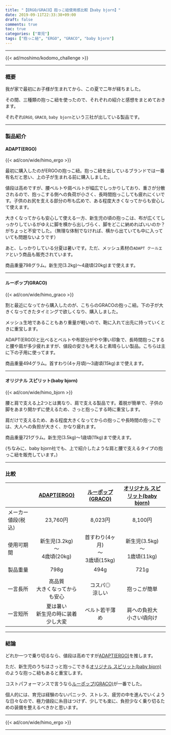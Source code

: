 ```yaml
---
title: "【ERGO/GRACO】抱っこ紐使用感比較【baby bjorn】"
date: 2019-09-11T22:33:38+09:00
draft: false
comments: true
toc: true
categories: ["育児"]
tags: ["抱っこ紐", "ERGO", "GRACO", "baby bjorn"]
---
```


<!--more-->

---

{{< ad/moshimo/kodomo_challenge >}}

---

### 概要

我が家で最初にお子様が生まれてから、この夏で二年が経ちました。

その間、三種類の抱っこ紐を使ったので、それぞれの紹介と感想をまとめておきます。

それぞれ`ERGO`, `GRACO`, `baby bjorn`という三社が出している製品です。

---

### 製品紹介

#### ADAPT(ERGO)

{{< ad/con/wide/himo_ergo >}}

最初に購入したのがERGOの抱っこ紐。抱っこ紐を出しているブランドでは一番有名だと思い、上の子が生まれる前に購入しました。

値段は高めですが、腰ベルトや肩ベルトが幅広でしっかりしており、重さが分散されるので、抱っこする側への負荷が小さく、長時間抱っこしても疲れにくいです。子供のお尻を支える部分の布も広めで、ある程度大きくなってからも安心して使えます。

大きくなってからも安心して使える一方、新生児の頃の抱っこは、布が広くてしっかりしているがゆえに脚を横から出しづらく、脚をどこに納めればいいのか？がちょっと不安でした。（無理な体制でなければ、横から出ていても中に入っていても問題ないようです）

あと、しっかりしている分夏は暑いです。ただ、メッシュ素材の`ADAPT クールエア`という商品も販売されています。

商品重量798グラム。新生児(3.2kg)〜4歳頃(20kg)まで使えます。

---

#### ルーポップ(GRACO)

{{< ad/con/wide/himo_graco >}}

割と最近になってから購入したのが、こちらのGRACOの抱っこ紐。下の子が大きくなってきたタイミングで欲しくなり、購入しました。

メッシュ生地であることもあり重量が軽いので、鞄に入れて出先に持っていくときに重宝します。

ADAPT(ERGO)と比べるとベルトや布部分がやや薄い印象で、長時間抱っこすると腰や肩が多少疲れますが、値段の安さも考えると素晴らしい製品。こちらは主に下の子用に使ってます。

商品重量494グラム。首すわり(4ヶ月頃)〜3歳頃(15kg)まで使えます。

---

#### オリジナル スピリット(baby bjorn)

{{< ad/con/wide/himo_bjorn >}}

腰と肩で支える上2つとは異なり、肩で支える製品です。着脱が簡単で、子供の脚をあまり開かずに使えるため、さっと抱っこする時に重宝します。

肩だけで支えるため、ある程度大きくなってからの抱っこや長時間の抱っこでは、大人への負担が大きく、かなり疲れます。

商品重量721グラム。新生児(3.5kg)〜1歳頃(11kg)まで使えます。

(ちなみに、baby bjorn社でも、上で紹介したような肩と腰で支えるタイプの抱っこ紐を販売しています。)

---

### 比較

||[ADAPT(ERGO)](//af.moshimo.com/af/c/click?a_id=1414800&p_id=170&pc_id=185&pl_id=4062&url=https%3A%2F%2Fwww.amazon.co.jp%2F%25E6%2597%25A5%25E6%259C%25AC%25E6%25AD%25A3%25E8%25A6%258F%25E5%2593%2581%25E4%25BF%259D%25E8%25A8%25BC%25E4%25BB%2598-%25E6%2597%25A5%25E6%259C%25AC%25E9%2599%2590%25E5%25AE%259A%25E3%2583%2599%25E3%2583%2593%25E3%2583%25BC%25E3%2582%25A6%25E3%2582%25A8%25E3%2582%25B9%25E3%2583%2588%25E3%2583%2599%25E3%2583%25AB%25E3%2583%2588%25E4%25BB%2598-%25E6%25B4%2597%25E6%25BF%25AF%25E6%25A9%259F%25E3%2581%25A7%25E6%25B4%2597%25E3%2581%2588%25E3%2582%258B-%25E3%2582%25A2%25E3%2583%2589%25E3%2583%259F%25E3%2583%25A9%25E3%2583%25AB%25E3%2583%2596%25E3%2583%25AB%25E3%2583%25BC-CREGBCAPEADKBL%2Fdp%2FB01LWODT98)  |[ルーポップ(GRACO)](//af.moshimo.com/af/c/click?a_id=1414800&p_id=170&pc_id=185&pl_id=4062&url=https%3A%2F%2Fwww.amazon.co.jp%2F%25E3%2582%25B0%25E3%2583%25AC%25E3%2582%25B3-%25E3%2583%2588%25E3%2582%25A5%25E3%2582%25A4%25E3%2583%25B3%25E3%2582%25AF%25E3%2583%25AB%25E3%2582%25B9%25E3%2582%25BF%25E3%2583%25BCBK-%25E3%2581%25A4%25E3%2581%258B%25E3%2582%258C%25E3%2581%25AB%25E3%2581%258F%25E3%2581%2584%25E8%2585%25B0%25E3%2583%2599%25E3%2583%25AB%25E3%2583%2588-%25E7%25AB%258B%25E4%25BD%2593%25E3%2583%25A1%25E3%2583%2583%25E3%2582%25B7%25E3%2583%25A5%25E3%2582%25BF%25E3%2582%25A4%25E3%2583%2597-67331%2Fdp%2FB0068IS0I2)  |[オリジナル スピリット(baby bjorn)](//af.moshimo.com/af/c/click?a_id=1414800&p_id=170&pc_id=185&pl_id=4062&url=https%3A%2F%2Fwww.amazon.co.jp%2F%25E3%2583%2599%25E3%2583%2593%25E3%2583%25BC%25E3%2583%2593%25E3%2583%25A7%25E3%2583%25AB%25E3%2583%25B3-023071-%25E3%2583%2599%25E3%2583%2593%25E3%2583%25BC%25E3%2582%25AD%25E3%2583%25A3%25E3%2583%25AA%25E3%2582%25A2-%25E3%2582%25AA%25E3%2583%25AA%25E3%2582%25B8%25E3%2583%258A%25E3%2583%25AB-%25E3%2583%2596%25E3%2583%25A9%25E3%2583%2583%25E3%2582%25AF%25E3%2583%2580%25E3%2582%25A4%25E3%2582%25A2%25E3%2583%25A2%25E3%2583%25B3%25E3%2583%2589%2Fdp%2FB0057D1T5K)  |
|:--|:-:|:-:|:-:|
|メーカー値段(税込)|23,760円  |8,023円  |8,100円  |
|使用可期間|新生児(3.2kg)<br />〜<br />4歳頃(20kg)  |首すわり(4ヶ月)<br />〜<br />3歳頃(15kg)  |新生児(3.5kg)<br />〜<br />1歳頃(11kg)  |
|製品重量|798g  |494g  |721g  |
|||||
|一言長所|高品質<br />大きくなってからも安心|コスパ◎<br />涼しい|抱っこが簡単|
|一言短所|夏は暑い<br />新生児の時に装着少し大変|ベルト若干薄め|肩への負担大<br />小さい頃向け|

---

### 結論

どれか一つで乗り切るなら、値段は高めですが[ADAPT(ERGO)](//af.moshimo.com/af/c/click?a_id=1414800&p_id=170&pc_id=185&pl_id=4062&url=https%3A%2F%2Fwww.amazon.co.jp%2F%25E6%2597%25A5%25E6%259C%25AC%25E6%25AD%25A3%25E8%25A6%258F%25E5%2593%2581%25E4%25BF%259D%25E8%25A8%25BC%25E4%25BB%2598-%25E6%2597%25A5%25E6%259C%25AC%25E9%2599%2590%25E5%25AE%259A%25E3%2583%2599%25E3%2583%2593%25E3%2583%25BC%25E3%2582%25A6%25E3%2582%25A8%25E3%2582%25B9%25E3%2583%2588%25E3%2583%2599%25E3%2583%25AB%25E3%2583%2588%25E4%25BB%2598-%25E6%25B4%2597%25E6%25BF%25AF%25E6%25A9%259F%25E3%2581%25A7%25E6%25B4%2597%25E3%2581%2588%25E3%2582%258B-%25E3%2582%25A2%25E3%2583%2589%25E3%2583%259F%25E3%2583%25A9%25E3%2583%25AB%25E3%2583%2596%25E3%2583%25AB%25E3%2583%25BC-CREGBCAPEADKBL%2Fdp%2FB01LWODT98)を推します。

ただ、新生児のうちはさっと抱っこできる[オリジナル スピリット(baby bjorn)](//af.moshimo.com/af/c/click?a_id=1414800&p_id=170&pc_id=185&pl_id=4062&url=https%3A%2F%2Fwww.amazon.co.jp%2F%25E3%2583%2599%25E3%2583%2593%25E3%2583%25BC%25E3%2583%2593%25E3%2583%25A7%25E3%2583%25AB%25E3%2583%25B3-023071-%25E3%2583%2599%25E3%2583%2593%25E3%2583%25BC%25E3%2582%25AD%25E3%2583%25A3%25E3%2583%25AA%25E3%2582%25A2-%25E3%2582%25AA%25E3%2583%25AA%25E3%2582%25B8%25E3%2583%258A%25E3%2583%25AB-%25E3%2583%2596%25E3%2583%25A9%25E3%2583%2583%25E3%2582%25AF%25E3%2583%2580%25E3%2582%25A4%25E3%2582%25A2%25E3%2583%25A2%25E3%2583%25B3%25E3%2583%2589%2Fdp%2FB0057D1T5K)のような抱っこ紐もあると重宝します。

コストパフォーマンスで言うなら[ルーポップ(GRACO)](//af.moshimo.com/af/c/click?a_id=1414800&p_id=170&pc_id=185&pl_id=4062&url=https%3A%2F%2Fwww.amazon.co.jp%2F%25E3%2582%25B0%25E3%2583%25AC%25E3%2582%25B3-%25E3%2583%2588%25E3%2582%25A5%25E3%2582%25A4%25E3%2583%25B3%25E3%2582%25AF%25E3%2583%25AB%25E3%2582%25B9%25E3%2582%25BF%25E3%2583%25BCBK-%25E3%2581%25A4%25E3%2581%258B%25E3%2582%258C%25E3%2581%25AB%25E3%2581%258F%25E3%2581%2584%25E8%2585%25B0%25E3%2583%2599%25E3%2583%25AB%25E3%2583%2588-%25E7%25AB%258B%25E4%25BD%2593%25E3%2583%25A1%25E3%2583%2583%25E3%2582%25B7%25E3%2583%25A5%25E3%2582%25BF%25E3%2582%25A4%25E3%2583%2597-67331%2Fdp%2FB0068IS0I2)が一番でした。

個人的には、育児は経験のないパニック、ストレス、疲労の中を進んでいくような日々なので、極力値段に糸目はつけず、少しでも楽に、負担少なく乗り切るための装備を整えるべきかと思います。

---

{{< ad/con/wide/himo_ergo >}}

---
